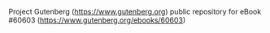 Project Gutenberg (https://www.gutenberg.org) public repository for eBook #60603 (https://www.gutenberg.org/ebooks/60603)
